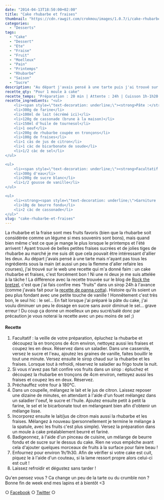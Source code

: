 ```yaml
---
date: "2014-04-13T18:50:00+02:00"
title: "Cake rhubarbe et fraises"
thumbnail: "https://cdn.rawgit.com/crokmou/images/1.0.7/i/cake-rhubarbe-fraise.jpg"
categories:
  - "Desserts"
tags:
  - "Cake"
  - "Dessert"
  - "Ete"
  - "Fraise"
  - "Fruit"
  - "Moelleux"
  - "Pain"
  - "Printemps"
  - "Rhubarbe"
  - "Saison"
  - "Sucre"
description: "Au départ j'avais pensé à une tarte puis j'ai trouvé sur le web une recette qui m'a donné faim : un cake rhubarbe et fraises, c'est forcément bon !"
recette_qty: "Pour 1 moule à cake"
recette_temps: "Préparation : 20 min | Attente : 24h | Cuisson 1h-1h20 min"
recette_ingredients: "<ul>
	<li><span style=\"text-decoration: underline;\"><strong>Pâte :</strong></span></li>
	<li>300g de farine</li>
	<li>100ml de lait (écrémé ici)</li>
	<li>120g de cassonade (brune à la maison)</li>
	<li>150ml d'huile de tournesol</li>
	<li>1 oeuf</li>
	<li>200g de rhubarbe coupée en tronçons</li>
	<li>100g de fraises</li>
	<li>1 càs de jus de citron</li>
	<li>1 càc de bicarbonate de soude</li>
	<li>1/2 càc de sel</li>
</ul>

<ul>
	<li><span style=\"text-decoration: underline;\"><strong>Facultatif pour le sirop :</strong></span></li>
	<li>300g d'eau</li>
	<li>200g de sucre blanc</li>
	<li>1/2 gousse de vanille</li>
</ul>

<ul>
	<li><strong><span style=\"text-decoration: underline;\">Garniture :</span></strong></li>
	<li>10g de beurre fondu</li>
	<li>2 càc de cassonade</li>
</ul>"
slug: "cake-rhubarbe-et-fraises"
---
```


La rhubarbe et la fraise sont mes fruits favoris (bien que la rhubarbe soit considérée comme un légume si mes souvenirs sont bons), mais quand bien même c'est ce que je mange le plus lorsque le printemps et l'été arrivent ! Ayant trouvé de belles petites fraises sucrées et de jolies tiges de rhubarbe au marché je me suis dit que cela pouvait être intéressant d'allier les deux. Au départ j'avais pensé à une tarte mais n'ayant pas tous les ingrédients sous la main (et aussi un peu la flemme d'aller refaire les courses), j'ai trouvé sur le web une recette qui m'a donné faim : un cake rhubarbe et fraises, c'est forcément bon ! Ni une ni deux je me suis attelée à la tâche ! La différence avec la recette trouvée sur le blog de [Rock the bretzel](http://rockthebretzel.com/pain-a-la-rhubarbe-et-a-la-fraise-glacage-a-la-cannelle/), c'est que j'ai fais confire mes "fruits" dans un sirop 24h à l'avance (comme j'avais fait pour la [recette de panna cotta](https://crokmou.com/panna-cotta-vegan-a-la-vanille-et-sa-gelee-de-rhubarbe-vegan-vanilla-panna-cotta-with-rhubarb-jelly/ "Panna cotta vegan à la vanille et sa gelée de rhubarbe {Vegan vanilla panna cotta with rhubarb jelly}")). Histoire qu'ils soient un peu plus fondant avec une petite touche de vanille ! Honnêtement c'est très bon, le seul hic : le sel... En fait lorsque j'ai préparé la pâte du cake, j'ai voulu diminuer un peu le dosage en sucre sans avoir diminué le sel... grave erreur ! Du coup ça donne un moelleux un peu sucré/salé donc par précaution je vous noterai la recette avec un peu moins de sel ;)

#### Recette

1.  Facultatif : la veille de votre préparation, épluchez la rhubarbe et découpez la en tronçons de 4cm environ, nettoyez aussi les fraises et coupez les en deux. Réservez dans un saladier. Dans une casserole, versez le sucre et l'eau, ajoutez les graines de vanille, faites bouillir le tout une minute. Versez ensuite le sirop chaud sur la rhubarbe et les fraises. Lorsque tout à refroidi, réservez le saladier au frigo toute la nuit.
2.  Si vous n'avez pas fait confire vos fruits dans un sirop : épluchez et découpez la rhubarbe en tronçons de 4cm environ, nettoyez aussi les fraises et coupez les en deux. Réservez.
3.  Préchauffez votre four à 180°C.
4.  Dans un coupelle, mélangez le lait et le jus de citron. Laissez reposer une dizaine de minutes, en attendant à l'aide d'un fouet mélangez dans un saladier l'oeuf, le sucre et l'huile. Ajoutez ensuite petit à petit la farine, le sel et le bicarbonate tout en mélangeant bien afin d'obtenir un mélange lisse.
5.  Incorporez ensuite le lait/jus de citron mais aussi la rhubarbe et les fraises. Mélangez à nouveau (personnellement je termine le mélange à la spatule, avec les fruits c'est plus simple). Versez la préparation dans un moule à cake préalablement beurré et fariné.
6.  Badigeonnez, à l'aide d'un pinceau de cuisine, un mélange de beurre fondu et de sucre sur le dessus du cake. Rien ne vous empêche avant cela d'ajouter quelques morceaux de fruits à la surface pour faire beau !
7.  Enfournez pour environ 1h/1h30\. Afin de vérifier si votre cake est cuit, piquez le à l'aide d'un couteau, si la lame ressort propre alors celui-ci est cuit !
8.  Laissez refroidir et dégustez sans tarder !

Qu'en pensez vous ? Ca change un peu de la tarte ou du crumble non ? Bonne fin de week end mes lapins et à bientôt <3

○ [Facebook](https://www.facebook.com/crokmou.blog) ○ [Twitter](https://twitter.com/Crokmou) ○